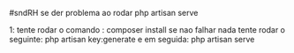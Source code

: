 #sndRH
se der problema ao rodar 
php artisan serve

1: tente rodar o comando :
composer install
se nao falhar nada tente rodar o seguinte:
php artisan key:generate
e em seguida:
php artisan serve
